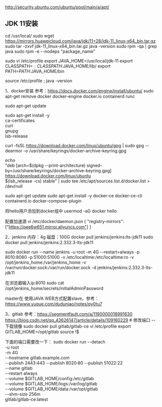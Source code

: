 http://security.ubuntu.com/ubuntu/pool/main/a/apt/

JDK 11安装
----------
cd /usr/local/
sudo wget https://mirrors.huaweicloud.com/java/jdk/11+28/jdk-11_linux-x64_bin.tar.gz
sudo tar -zxvf jdk-11_linux-x64_bin.tar.gz
java -version
sudo rpm -qa | grep java
sudo rpm -e --nodeps "package_name"

sudo vi /etc/profile
export JAVA_HOME=/usr/local/jdk-11
export CLASSPATH=$:CLASSPATH:$JAVA_HOME/lib/
export PATH=$PATH:$JAVA_HOME/bin

source /etc/profile ; java -version



1、docker安装
参考：https://docs.docker.com/engine/install/ubuntu/
sudo apt-get remove docker docker-engine docker.io containerd runc

sudo apt-get update

sudo apt-get install -y \
    ca-certificates \
    curl \
    gnupg \
    lsb-release
	
curl -fsSL https://download.docker.com/linux/ubuntu/gpg | sudo gpg --dearmor -o /usr/share/keyrings/docker-archive-keyring.gpg

echo \
  "deb [arch=$(dpkg --print-architecture) signed-by=/usr/share/keyrings/docker-archive-keyring.gpg] https://download.docker.com/linux/ubuntu \
  $(lsb_release -cs) stable" | sudo tee /etc/apt/sources.list.d/docker.list > /dev/null
  
sudo apt-get update
sudo apt-get install -y docker-ce docker-ce-cli containerd.io docker-compose-plugin

将hello用户添加到docker组中
usermod -aG docker hello

配置加速源
vi /etc/docker/daemon.json
{
"registry-mirrors": ["https://pee6w651.mirror.aliyuncs.com"]
}




2、jenkins
内存：4g
磁盘：100G
docker pull jenkins/jenkins:lts-jdk11
sudo docker pull jenkins/jenkins:2.332.3-lts-jdk11

sudo docker run --name jenkins -u root -m 4G --restart=always -p 8010:8080 -p 51000:51000 -v /etc/localtime:/etc/localtime:ro -v /opt/jenkins_home:/var/jenkins_home -v /var/run/docker.sock:/var/run/docker.sock -d jenkins/jenkins:2.332.3-lts-jdk11

在浏览器输入ip:8010
sudo cat /opt/jenkins_home/secrets/initialAdminPassword

master在
使用JAVA WEB方式配置slave，参考：https://www.yuque.com/duduniao/notes/py0tu7

3、gitlab
参考：https://segmentfault.com/a/1190000018991630
      https://blog.csdn.net/qq_43626147/article/details/109160229  # 修改端口
-- 下载镜像
sudo docker pull gitlab/gitlab-ce
vi /etc/profile
export GITLAB_HOME=/opt/gitlab
source !$

下面的端口需要改一下：
sudo docker run --detach \
  -u root \
  -m 4G \
  --hostname gitlab.example.com \
  --publish 2443:443 --publish 8020:80 --publish 51022:22 \
  --name gitlab \
  --restart always \
  --volume $GITLAB_HOME/config:/etc/gitlab \
  --volume $GITLAB_HOME/logs:/var/log/gitlab \
  --volume $GITLAB_HOME/data:/var/opt/gitlab \
  --shm-size 256m \
  gitlab/gitlab-ce:latest
